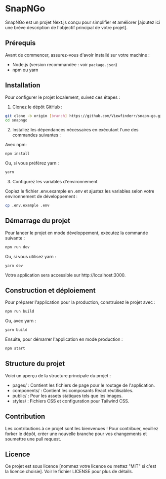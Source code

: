# SnapNGo

SnapNGo est un projet Next.js conçu pour simplifier et améliorer [ajoutez ici une brève description de l'objectif principal de votre projet].

## Prérequis

Avant de commencer, assurez-vous d'avoir installé sur votre machine :

- Node.js (version recommandée : voir `package.json`)
- npm ou yarn

## Installation

Pour configurer le projet localement, suivez ces étapes :

1. Clonez le dépôt GitHub :

```bash
git clone -b origin [branch] https://github.com/Viewfinderr/snapn-go.git
cd snapngo
```

2. Installez les dépendances nécessaires en exécutant l'une des commandes suivantes :

Avec npm:

```bash
npm install
```

Ou, si vous préférez yarn :

```bash
yarn
```

3. Configurez les variables d'environnement

Copiez le fichier .env.example en .env et ajustez les variables selon votre environnement de développement :

```bash
cp .env.example .env
```

## Démarrage du projet

Pour lancer le projet en mode développement, exécutez la commande suivante :

```bash
npm run dev
```

Ou, si vous utilisez yarn :

```bash
yarn dev
```

Votre application sera accessible sur http://localhost:3000.

## Construction et déploiement

Pour préparer l'application pour la production, construisez le projet avec :

```bash
npm run build
```

Ou, avec yarn :

```bash
yarn build
```

Ensuite, pour démarrer l'application en mode production :

```bash
npm start
```

## Structure du projet

Voici un aperçu de la structure principale du projet :

- pages/ : Contient les fichiers de page pour le routage de l'application.
- components/ : Contient les composants React réutilisables.
- public/ : Pour les assets statiques tels que les images.
- styles/ : Fichiers CSS et configuration pour Tailwind CSS.

## Contribution

Les contributions à ce projet sont les bienvenues ! Pour contribuer, veuillez forker le dépôt, créer une nouvelle branche pour vos changements et soumettre une pull request.

## Licence

Ce projet est sous licence [nommez votre licence ou mettez "MIT" si c'est la licence choisie]. Voir le fichier LICENSE pour plus de détails.
